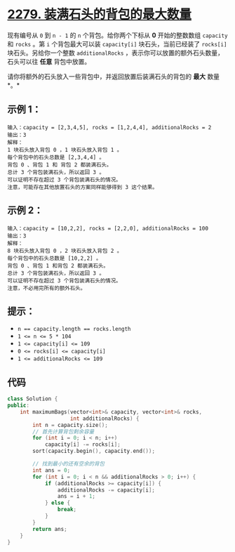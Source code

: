 # [2279. 装满石头的背包的最大数量](https://leetcode.cn/problems/maximum-bags-with-full-capacity-of-rocks/)

现有编号从 `0` 到 `n - 1` 的 `n` 个背包。给你两个下标从 **0** 开始的整数数组 `capacity` 和 `rocks` 。第 `i` 个背包最大可以装 `capacity[i]` 块石头，当前已经装了 `rocks[i]` 块石头。另给你一个整数 `additionalRocks` ，表示你可以放置的额外石头数量，石头可以往 **任意** 背包中放置。

请你将额外的石头放入一些背包中，并返回放置后装满石头的背包的 **最大** 数量*。*

## **示例 1：**

```
输入：capacity = [2,3,4,5], rocks = [1,2,4,4], additionalRocks = 2
输出：3
解释：
1 块石头放入背包 0 ，1 块石头放入背包 1 。
每个背包中的石头总数是 [2,3,4,4] 。
背包 0 、背包 1 和 背包 2 都装满石头。
总计 3 个背包装满石头，所以返回 3 。
可以证明不存在超过 3 个背包装满石头的情况。
注意，可能存在其他放置石头的方案同样能够得到 3 这个结果。
```

## **示例 2：**

```
输入：capacity = [10,2,2], rocks = [2,2,0], additionalRocks = 100
输出：3
解释：
8 块石头放入背包 0 ，2 块石头放入背包 2 。
每个背包中的石头总数是 [10,2,2] 。
背包 0 、背包 1 和背包 2 都装满石头。
总计 3 个背包装满石头，所以返回 3 。
可以证明不存在超过 3 个背包装满石头的情况。
注意，不必用完所有的额外石头。
```

## **提示：**

- `n == capacity.length == rocks.length`
- `1 <= n <= 5 * 104`
- `1 <= capacity[i] <= 109`
- `0 <= rocks[i] <= capacity[i]`
- `1 <= additionalRocks <= 109`

## 代码

```cpp
class Solution {
public:
    int maximumBags(vector<int>& capacity, vector<int>& rocks,
                    int additionalRocks) {
        int n = capacity.size();
        // 首先计算背包剩余容量
        for (int i = 0; i < n; i++)
            capacity[i] -= rocks[i];
        sort(capacity.begin(), capacity.end());

        // 找到最小的还有空余的背包
        int ans = 0;
        for (int i = 0; i < n && additionalRocks > 0; i++) {
            if (additionalRocks >= capacity[i]) {
                additionalRocks -= capacity[i];
                ans = i + 1;
            } else {
                break;
            }
        }
        return ans;
    }
}
```

